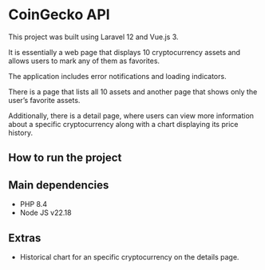 # CoinGecko API

This project was built using Laravel 12 and Vue.js 3.

It is essentially a web page that displays 10 cryptocurrency assets and allows users to mark any of them as favorites.

The application includes error notifications and loading indicators.

There is a page that lists all 10 assets and another page that shows only the user’s favorite assets.

Additionally, there is a detail page, where users can view more information about a specific cryptocurrency along with a chart displaying its price history.


## How to run the project

## Main dependencies
* PHP 8.4
* Node JS v22.18

## Extras
* Historical chart for an specific cryptocurrency on the details page.

